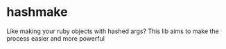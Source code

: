 hashmake
========

Like making your ruby objects with hashed args? This lib aims to make the process easier and more powerful